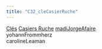```yaml
---
title: "C32_cleCasierRuche"
---
```


[Clés](notes/equipements/cles/C_Clés.md) [Casiers Ruche](notes/equipements/consommables/C_CasierRuche.md) [madiJorge](notes/equipements/utilisateurs/madiJorge.md)[Afaire](notes/statut/Afaire.md)\
yohannFrommherz\
carolineLeaman